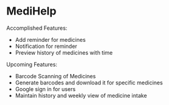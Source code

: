 # MediHelp

Accomplished Features:
- Add reminder for medicines
- Notification for reminder
- Preview history of medicines with time

Upcoming Features:
- Barcode Scanning of Medicines
- Generate barcodes and download it for specific medicines
- Google sign in for users
- Maintain history and weekly view of medicine intake

